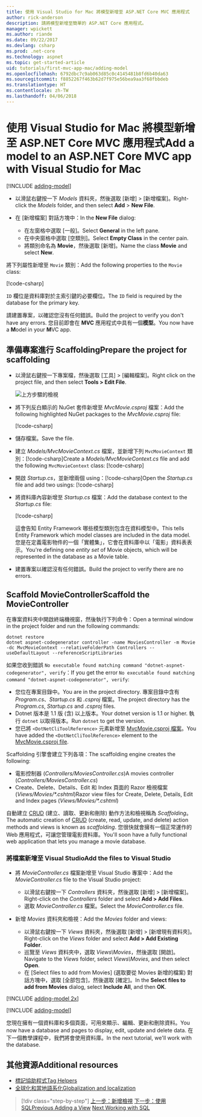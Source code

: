 ```yaml
---
title: 使用 Visual Studio for Mac 將模型新增至 ASP.NET Core MVC 應用程式
author: rick-anderson
description: 請將模型新增至簡單的 ASP.NET Core 應用程式。
manager: wpickett
ms.author: riande
ms.date: 09/22/2017
ms.devlang: csharp
ms.prod: .net-core
ms.technology: aspnet
ms.topic: get-started-article
uid: tutorials/first-mvc-app-mac/adding-model
ms.openlocfilehash: 6792dbc7c9ab063d85c0c4145481b8fd6b40da63
ms.sourcegitcommit: f8852267f463b62d7f975e56bea9aa3f68fbbdeb
ms.translationtype: HT
ms.contentlocale: zh-TW
ms.lasthandoff: 04/06/2018
---
```

# <a name="add-a-model-to-an-aspnet-core-mvc-app-with-visual-studio-for-mac"></a><span data-ttu-id="b208e-103">使用 Visual Studio for Mac 將模型新增至 ASP.NET Core MVC 應用程式</span><span class="sxs-lookup"><span data-stu-id="b208e-103">Add a model to an ASP.NET Core MVC app with Visual Studio for Mac</span></span>

[!INCLUDE [adding-model](../../includes/mvc-intro/adding-model1.md)]

* <span data-ttu-id="b208e-104">以滑鼠右鍵按一下 *Models* 資料夾，然後選取 [新增] > [新增檔案]。</span><span class="sxs-lookup"><span data-stu-id="b208e-104">Right-click the *Models* folder, and then select **Add** > **New File**.</span></span> 
* <span data-ttu-id="b208e-105">在 [新增檔案] 對話方塊中：</span><span class="sxs-lookup"><span data-stu-id="b208e-105">In the **New File** dialog:</span></span>

  * <span data-ttu-id="b208e-106">在左窗格中選取 [一般]。</span><span class="sxs-lookup"><span data-stu-id="b208e-106">Select **General** in the left pane.</span></span>
  * <span data-ttu-id="b208e-107">在中央窗格中選取 [空類別]。</span><span class="sxs-lookup"><span data-stu-id="b208e-107">Select **Empty Class** in the center pain.</span></span>
  * <span data-ttu-id="b208e-108">將類別命名為 **Movie**，然後選取 [新增]。</span><span class="sxs-lookup"><span data-stu-id="b208e-108">Name the class **Movie** and select **New**.</span></span>

<span data-ttu-id="b208e-109">將下列屬性新增至 `Movie` 類別：</span><span class="sxs-lookup"><span data-stu-id="b208e-109">Add the following properties to the `Movie` class:</span></span>

[!code-csharp[](../../tutorials/first-mvc-app/start-mvc/sample/MvcMovie/Models/MovieNoEF.cs?name=snippet_1)]

<span data-ttu-id="b208e-110">`ID` 欄位是資料庫對於主索引鍵的必要欄位。</span><span class="sxs-lookup"><span data-stu-id="b208e-110">The `ID` field is required by the database for the primary key.</span></span>

<span data-ttu-id="b208e-111">請建置專案，以確認您沒有任何錯誤。</span><span class="sxs-lookup"><span data-stu-id="b208e-111">Build the project to verify you don't have any errors.</span></span> <span data-ttu-id="b208e-112">您目前即會在 **MVC** 應用程式中具有一個**模型**。</span><span class="sxs-lookup"><span data-stu-id="b208e-112">You now have a **M**odel in your **M**VC app.</span></span>

## <a name="prepare-the-project-for-scaffolding"></a><span data-ttu-id="b208e-113">準備專案進行 Scaffolding</span><span class="sxs-lookup"><span data-stu-id="b208e-113">Prepare the project for scaffolding</span></span>

- <span data-ttu-id="b208e-114">以滑鼠右鍵按一下專案檔，然後選取 [工具] > [編輯檔案]。</span><span class="sxs-lookup"><span data-stu-id="b208e-114">Right click on the project file, and then select **Tools > Edit File**.</span></span>

  ![上方步驟的檢視](adding-model/_static/1.png)

- <span data-ttu-id="b208e-116">將下列反白顯示的 NuGet 套件新增至 *MvcMovie.csproj* 檔案：</span><span class="sxs-lookup"><span data-stu-id="b208e-116">Add the following highlighted NuGet packages to the *MvcMovie.csproj* file:</span></span>
             
  [!code-csharp[](../first-mvc-app-xplat/start-mvc/sample/MvcMovie/MvcMovie.csproj?highlight=7,10)]

- <span data-ttu-id="b208e-117">儲存檔案。</span><span class="sxs-lookup"><span data-stu-id="b208e-117">Save the file.</span></span>

- <span data-ttu-id="b208e-118">建立 *Models/MvcMovieContext.cs* 檔案，並新增下列 `MvcMovieContext` 類別：[!code-csharp[](../../tutorials/first-mvc-app-xplat/start-mvc/sample/MvcMovie/Models/MvcMovieContext.cs)]</span><span class="sxs-lookup"><span data-stu-id="b208e-118">Create a *Models/MvcMovieContext.cs* file and add the following `MvcMovieContext` class:  [!code-csharp[](../../tutorials/first-mvc-app-xplat/start-mvc/sample/MvcMovie/Models/MvcMovieContext.cs)]</span></span>
   
- <span data-ttu-id="b208e-119">開啟 *Startup.cs*，並新增兩個 using：[!code-csharp[](../../tutorials/first-mvc-app-xplat/start-mvc/sample/MvcMovie/Startup.cs?name=snippet1&highlight=1,2)]</span><span class="sxs-lookup"><span data-stu-id="b208e-119">Open the *Startup.cs* file and add two usings:  [!code-csharp[](../../tutorials/first-mvc-app-xplat/start-mvc/sample/MvcMovie/Startup.cs?name=snippet1&highlight=1,2)]</span></span>

- <span data-ttu-id="b208e-120">將資料庫內容新增至 *Startup.cs* 檔案：</span><span class="sxs-lookup"><span data-stu-id="b208e-120">Add the database context to the *Startup.cs* file:</span></span>

   [!code-csharp[](../../tutorials/first-mvc-app-xplat/start-mvc/sample/MvcMovie/Startup.cs?name=snippet2&highlight=6-7)]

  <span data-ttu-id="b208e-121">這會告知 Entity Framework 哪些模型類別包含在資料模型中。</span><span class="sxs-lookup"><span data-stu-id="b208e-121">This tells Entity Framework which model classes are included in the data model.</span></span> <span data-ttu-id="b208e-122">您是在定義電影物件的一個「實體集」，它會在資料庫中以「電影」資料表表示。</span><span class="sxs-lookup"><span data-stu-id="b208e-122">You're defining one *entity set* of Movie objects, which will be represented in the database as a Movie table.</span></span>

- <span data-ttu-id="b208e-123">建置專案以確認沒有任何錯誤。</span><span class="sxs-lookup"><span data-stu-id="b208e-123">Build the project to verify there are no errors.</span></span>

## <a name="scaffold-the-moviecontroller"></a><span data-ttu-id="b208e-124">Scaffold MovieController</span><span class="sxs-lookup"><span data-stu-id="b208e-124">Scaffold the MovieController</span></span>

<span data-ttu-id="b208e-125">在專案資料夾中開啟終端機視窗，然後執行下列命令：</span><span class="sxs-lookup"><span data-stu-id="b208e-125">Open a terminal window in the project folder and run the following commands:</span></span>

```
dotnet restore
dotnet aspnet-codegenerator controller -name MoviesController -m Movie -dc MvcMovieContext --relativeFolderPath Controllers --useDefaultLayout --referenceScriptLibraries 
```
<span data-ttu-id="b208e-126">如果您收到錯誤 `No executable found matching command "dotnet-aspnet-codegenerator", verify`：</span><span class="sxs-lookup"><span data-stu-id="b208e-126">If you get the error `No executable found matching command "dotnet-aspnet-codegenerator", verify`:</span></span>

 * <span data-ttu-id="b208e-127">您位在專案目錄中。</span><span class="sxs-lookup"><span data-stu-id="b208e-127">You are in the project directory.</span></span> <span data-ttu-id="b208e-128">專案目錄中含有 *Program.cs*、*Startup.cs* 和 *.csproj* 檔案。</span><span class="sxs-lookup"><span data-stu-id="b208e-128">The project directory has the *Program.cs*, *Startup.cs* and *.csproj* files.</span></span>
 * <span data-ttu-id="b208e-129">Dotnet 版本是 1.1 版 (含) 以上版本。</span><span class="sxs-lookup"><span data-stu-id="b208e-129">Your dotnet version is 1.1 or higher.</span></span> <span data-ttu-id="b208e-130">執行 `dotnet` 以取得版本。</span><span class="sxs-lookup"><span data-stu-id="b208e-130">Run `dotnet` to get the version.</span></span>
 * <span data-ttu-id="b208e-131">您已將 `<DotNetCliToolReference>` 元素新增至 [MvcMovie.csproj 檔案](#prepare-the-project-for-scaffolding)。</span><span class="sxs-lookup"><span data-stu-id="b208e-131">You have added the `<DotNetCliToolReference>` element to the [MvcMovie.csproj file](#prepare-the-project-for-scaffolding).</span></span>
 
<!--
> [!NOTE]
> If you get an error when the scaffolding command runs, see [issue 444 in the scaffolding repository](https://github.com/aspnet/scaffolding/issues/444) for a workaround.
-->

<span data-ttu-id="b208e-132">Scaffolding 引擎會建立下列各項：</span><span class="sxs-lookup"><span data-stu-id="b208e-132">The scaffolding engine creates the following:</span></span>

* <span data-ttu-id="b208e-133">電影控制器 (*Controllers/MoviesController.cs*)</span><span class="sxs-lookup"><span data-stu-id="b208e-133">A movies controller (*Controllers/MoviesController.cs*)</span></span>
* <span data-ttu-id="b208e-134">Create、Delete、Details、Edit 和 Index 頁面的 Razor 檢視檔案 (*Views/Movies/\*.cshtml*)</span><span class="sxs-lookup"><span data-stu-id="b208e-134">Razor view files for Create, Delete, Details, Edit and Index pages (*Views/Movies/\*.cshtml*)</span></span>

<span data-ttu-id="b208e-135">自動建立 [CRUD](https://wikipedia.org/wiki/Create,_read,_update_and_delete) (建立、讀取、更新和刪除) 動作方法和檢視稱為 *Scaffolding*。</span><span class="sxs-lookup"><span data-stu-id="b208e-135">The automatic creation of [CRUD](https://wikipedia.org/wiki/Create,_read,_update_and_delete) (create, read, update, and delete) action methods and views is known as *scaffolding*.</span></span> <span data-ttu-id="b208e-136">您很快就會擁有一個正常運作的 Web 應用程式，可讓您管理電影資料庫。</span><span class="sxs-lookup"><span data-stu-id="b208e-136">You'll soon have a fully functional web application that lets you manage a movie database.</span></span>

### <a name="add-the-files-to-visual-studio"></a><span data-ttu-id="b208e-137">將檔案新增至 Visual Studio</span><span class="sxs-lookup"><span data-stu-id="b208e-137">Add the files to Visual Studio</span></span>

* <span data-ttu-id="b208e-138">將 *MovieController.cs* 檔案新增至 Visual Studio 專案中：</span><span class="sxs-lookup"><span data-stu-id="b208e-138">Add the *MovieController.cs* file to the Visual Studio project:</span></span>

  * <span data-ttu-id="b208e-139">以滑鼠右鍵按一下 *Controllers* 資料夾，然後選取 [新增] > [新增檔案]。</span><span class="sxs-lookup"><span data-stu-id="b208e-139">Right-click on the *Controllers* folder and select **Add > Add Files**.</span></span>
  * <span data-ttu-id="b208e-140">選取 *MovieController.cs* 檔案。</span><span class="sxs-lookup"><span data-stu-id="b208e-140">Select the *MovieController.cs* file.</span></span>

* <span data-ttu-id="b208e-141">新增 *Movies* 資料夾和檢視：</span><span class="sxs-lookup"><span data-stu-id="b208e-141">Add the *Movies* folder and views:</span></span>

  * <span data-ttu-id="b208e-142">以滑鼠右鍵按一下 *Views* 資料夾，然後選取 [新增] > [新增現有資料夾]。</span><span class="sxs-lookup"><span data-stu-id="b208e-142">Right-click on the *Views* folder and select **Add > Add Existing Folder**.</span></span>
  * <span data-ttu-id="b208e-143">巡覽至 *Views* 資料夾中，選取 *Views\Movies*，然後選取 [開啟]。</span><span class="sxs-lookup"><span data-stu-id="b208e-143">Navigate to the *Views* folder, select *Views\Movies*, and then select **Open**.</span></span>
  * <span data-ttu-id="b208e-144">在 [Select files to add from Movies] (選取要從 Movies 新增的檔案) 對話方塊中，選取 [全部包含]，然後選取 [確定]。</span><span class="sxs-lookup"><span data-stu-id="b208e-144">In the **Select files to add from Movies** dialog, select **Include All**, and then **OK**.</span></span>

[!INCLUDE [adding-model 2x](../../includes/mvc-intro/adding-model2xp.md)]

[!INCLUDE [adding-model](../../includes/mvc-intro/adding-model3.md)]

<span data-ttu-id="b208e-145">您現在擁有一個資料庫和多個頁面，可用來顯示、編輯、更新和刪除資料。</span><span class="sxs-lookup"><span data-stu-id="b208e-145">You now have a database and pages to display, edit, update and delete data.</span></span> <span data-ttu-id="b208e-146">在下一個教學課程中，我們將會使用資料庫。</span><span class="sxs-lookup"><span data-stu-id="b208e-146">In the next tutorial, we'll work with the database.</span></span>

## <a name="additional-resources"></a><span data-ttu-id="b208e-147">其他資源</span><span class="sxs-lookup"><span data-stu-id="b208e-147">Additional resources</span></span>

* [<span data-ttu-id="b208e-148">標記協助程式</span><span class="sxs-lookup"><span data-stu-id="b208e-148">Tag Helpers</span></span>](xref:mvc/views/tag-helpers/intro)
* [<span data-ttu-id="b208e-149">全球化和當地語系化</span><span class="sxs-lookup"><span data-stu-id="b208e-149">Globalization and localization</span></span>](xref:fundamentals/localization)

> [!div class="step-by-step"]
> <span data-ttu-id="b208e-150">[上一步：新增檢視](adding-view.md)
> [下一步：使用 SQL](working-with-sql.md)</span><span class="sxs-lookup"><span data-stu-id="b208e-150">[Previous Adding a View](adding-view.md)
[Next Working with SQL](working-with-sql.md)</span></span>  
